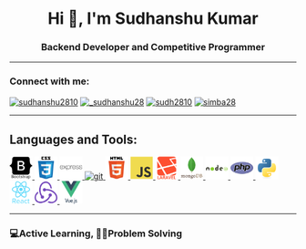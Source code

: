 <h1 align="center">Hi 👋, I'm Sudhanshu Kumar</h1>
<h3 align="center">Backend Developer and Competitive Programmer</h3>
<!-- <h2 align="center">Competitive Programmer</h2> -->
<hr>

<h3>Connect with me:</h3>
<p align="left">
<a href="https://linkedin.com/in/sudhanshu2810" target="blank"><img align="center" src="https://cdn.jsdelivr.net/npm/simple-icons@3.0.1/icons/linkedin.svg" alt="sudhanshu2810" height="30" width="40" /></a>
<a href="https://instagram.com/_sudhanshu28" target="blank"><img align="center" src="https://cdn.jsdelivr.net/npm/simple-icons@3.0.1/icons/instagram.svg" alt="_sudhanshu28" height="30" width="40" /></a>
<a href="https://www.hackerrank.com/sudh2810" target="blank"><img align="center" src="https://cdn.jsdelivr.net/npm/simple-icons@3.0.1/icons/hackerrank.svg" alt="sudh2810" height="30" width="40" /></a>
<a href="https://www.leetcode.com/simba28" target="blank"><img align="center" src="https://cdn.jsdelivr.net/npm/simple-icons@3.0.1/icons/leetcode.svg" alt="simba28" height="30" width="40" /></a>
</p>

<hr>

<h2>Languages and Tools:</h2>
<p align="left"> <a href="https://getbootstrap.com" target="_blank"> <img src="https://raw.githubusercontent.com/devicons/devicon/master/icons/bootstrap/bootstrap-plain-wordmark.svg" alt="bootstrap" width="40" height="40"/> </a> <a href="https://www.w3schools.com/css/" target="_blank"> <img src="https://raw.githubusercontent.com/devicons/devicon/master/icons/css3/css3-original-wordmark.svg" alt="css3" width="40" height="40"/> </a> <a href="https://expressjs.com" target="_blank"> <img src="https://raw.githubusercontent.com/devicons/devicon/master/icons/express/express-original-wordmark.svg" alt="express" width="40" height="40"/> </a> <a href="https://git-scm.com/" target="_blank"> <img src="https://www.vectorlogo.zone/logos/git-scm/git-scm-icon.svg" alt="git" width="40" height="40"/> </a> <a href="https://www.w3.org/html/" target="_blank"> <img src="https://raw.githubusercontent.com/devicons/devicon/master/icons/html5/html5-original-wordmark.svg" alt="html5" width="40" height="40"/> </a> <a href="https://developer.mozilla.org/en-US/docs/Web/JavaScript" target="_blank"> <img src="https://raw.githubusercontent.com/devicons/devicon/master/icons/javascript/javascript-original.svg" alt="javascript" width="40" height="40"/> </a> <a href="https://laravel.com/" target="_blank"> <img src="https://raw.githubusercontent.com/devicons/devicon/master/icons/laravel/laravel-plain-wordmark.svg" alt="laravel" width="40" height="40"/> </a> <a href="https://www.mongodb.com/" target="_blank"> <img src="https://raw.githubusercontent.com/devicons/devicon/master/icons/mongodb/mongodb-original-wordmark.svg" alt="mongodb" width="40" height="40"/> </a> <a href="https://nodejs.org" target="_blank"> <img src="https://raw.githubusercontent.com/devicons/devicon/master/icons/nodejs/nodejs-original-wordmark.svg" alt="nodejs" width="40" height="40"/> </a> <a href="https://www.php.net" target="_blank"> <img src="https://raw.githubusercontent.com/devicons/devicon/master/icons/php/php-original.svg" alt="php" width="40" height="40"/> </a> <a href="https://www.python.org" target="_blank"> <img src="https://raw.githubusercontent.com/devicons/devicon/master/icons/python/python-original.svg" alt="python" width="40" height="40"/> </a> <a href="https://reactjs.org/" target="_blank"> <img src="https://raw.githubusercontent.com/devicons/devicon/master/icons/react/react-original-wordmark.svg" alt="react" width="40" height="40"/> </a> <a href="https://redux.js.org" target="_blank"> <img src="https://raw.githubusercontent.com/devicons/devicon/master/icons/redux/redux-original.svg" alt="redux" width="40" height="40"/> </a> <a href="https://vuejs.org/" target="_blank"> <img src="https://raw.githubusercontent.com/devicons/devicon/master/icons/vuejs/vuejs-original-wordmark.svg" alt="vuejs" width="40" height="40"/> </a> </p>

<hr>

<h3>💻Active Learning, 👨‍💻Problem Solving</h3>
